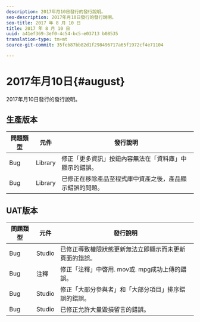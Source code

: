 ```yaml
---
description: 2017年月10日發行的發行說明。
seo-description: 2017年月10日發行的發行說明。
seo-title: 2017 年 8 月 10 日
title: 2017 年 8 月 10 日
uuid: a41ef369-3ef0-4c54-bc5-e03713 b08535
translation-type: tm+mt
source-git-commit: 35feb87bb82d1f298496717a65f1972cf4e71104

---
```



# 2017年月10日{#august}

2017年月10日發行的發行說明。

## 生產版本

| **問題類型** | **元件** | **發行說明** |
|---|---|---|
| Bug | Library | 修正「更多資訊」按鈕內容無法在「資料庫」中顯示的錯誤。 |
| Bug | Library | 已修正在移除產品至程式庫中資產之後，產品顯示錯誤的問題。 |

## UAT版本

| **問題類型** | **元件** | **發行說明** |
|---|---|---|
| Bug | Studio | 已修正導致權限狀態更新無法立即顯示而未更新頁面的錯誤。 |
| Bug | 注釋 | 修正「注釋」中啓用. mov或. mpg成功上傳的錯誤。 |
| Bug | Studio | 修正「大部分參與者」和「大部分項目」排序錯誤的錯誤。 |
| Bug | Studio | 已修正允許大量毀損留言的錯誤。 |

